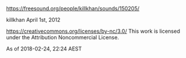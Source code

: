 https://freesound.org/people/killkhan/sounds/150205/

killkhan
April 1st, 2012

https://creativecommons.org/licenses/by-nc/3.0/
This work is licensed under the Attribution Noncommercial License.

As of 2018-02-24, 22:24 AEST